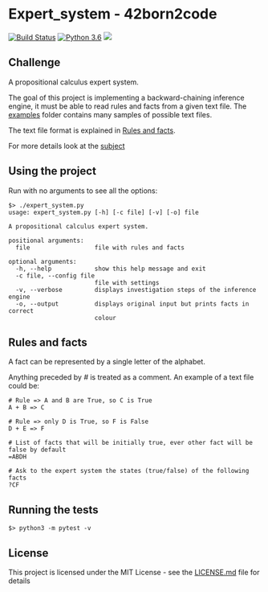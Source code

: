 # Expert_system - 42born2code
[![Build Status](https://travis-ci.com/fedefloris/Expert_system.svg?branch=master)](https://travis-ci.com/fedefloris/Expert_system) [![Python 3.6](https://img.shields.io/badge/python-3.6-blue.svg)](https://www.python.org/downloads/release/python-360/) ![](https://img.shields.io/github/license/fedefloris/Expert_system.svg)

## Challenge
A propositional calculus expert system.

The goal of this project is implementing a backward-chaining inference engine, it must be able to read rules and facts from a given text file. The [examples](/test/examples/good_files) folder contains many samples of possible text files.

The text file format is explained in [Rules and facts](#Rules-and-facts).

For more details look at the [subject](subject.pdf)

## Using the project
Run with no arguments to see all the options:
```console
$> ./expert_system.py
usage: expert_system.py [-h] [-c file] [-v] [-o] file

A propositional calculus expert system.

positional arguments:
  file                  file with rules and facts

optional arguments:
  -h, --help            show this help message and exit
  -c file, --config file
                        file with settings
  -v, --verbose         displays investigation steps of the inference engine
  -o, --output          displays original input but prints facts in correct
                        colour
```

## Rules and facts
A fact can be represented by a single letter of the alphabet.

Anything preceded by *#* is treated as a comment. An example of a text file could be:
```console
# Rule => A and B are True, so C is True
A + B => C

# Rule => only D is True, so F is False
D + E => F  

# List of facts that will be initially true, ever other fact will be false by default
=ABDH

# Ask to the expert system the states (true/false) of the following facts
?CF
```

## Running the tests
```console
$> python3 -m pytest -v
```

## License
This project is licensed under the MIT License - see the [LICENSE.md](LICENSE) file for details
